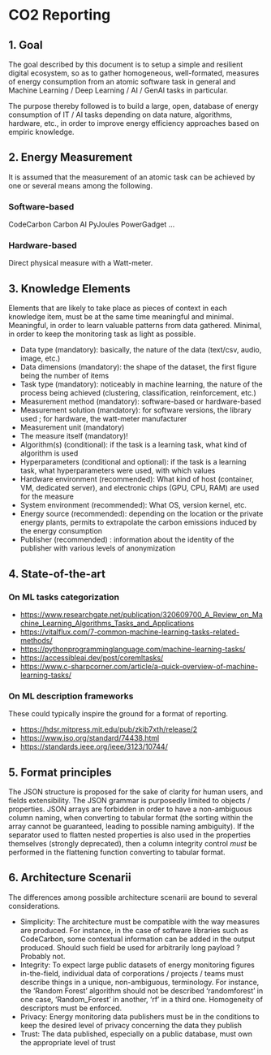# CO2 Reporting

## 1. Goal

The goal described by this document is to setup a simple and resilient digital ecosystem, so as to gather homogeneous, well-formated, measures of energy consumption from an atomic software task in general and Machine Learning / Deep Learning / AI / GenAI tasks in particular.

The purpose thereby followed is to build a large, open, database of energy consumption of IT / AI tasks depending on data nature, algorithms, hardware, etc., in order to improve energy efficiency approaches based on empiric knowledge. 

## 2. Energy Measurement

It is assumed that the measurement of an atomic task can be achieved by one or several means among the following.

### Software-based 
CodeCarbon
Carbon AI
PyJoules
PowerGadget
...

### Hardware-based 
Direct physical measure with a Watt-meter.


## 3. Knowledge Elements

Elements that are likely to take place as pieces of context in each knowledge item, must be at the same time meaningful and minimal. Meaningful, in order to learn valuable patterns from data gathered. Minimal, in order to keep the monitoring task as light as possible.
- Data type (mandatory): basically, the nature of the data (text/csv, audio, image, etc.)
- Data dimensions (mandatory): the shape of the dataset, the first figure being the number of items
- Task type (mandatory): noticeably in machine learning, the nature of the process being achieved (clustering, classification, reinforcement, etc.)
- Measurement method (mandatory): software-based or hardware-based 
- Measurement solution (mandatory): for software versions, the library used ; for hardware, the watt-meter manufacturer
- Measurement unit (mandatory)
- The measure itself (mandatory)!
- Algorithm(s) (conditional): if the task is a learning task, what kind of algorithm is used
- Hyperparameters (conditional and optional): if the task is a learning task, what hyperparameters were used, with which values
- Hardware environment (recommended): What kind of host (container, VM, dedicated server), and electronic chips (GPU, CPU, RAM) are used for the measure
- System environment (recommended): What OS, version kernel, etc.
- Energy source (recommended): depending on the location or the private energy plants, permits to extrapolate the carbon emissions induced by the energy consumption
- Publisher (recommended) : information about the identity of the publisher with various levels of anonymization


## 4. State-of-the-art 

### On ML tasks categorization

- https://www.researchgate.net/publication/320609700_A_Review_on_Machine_Learning_Algorithms_Tasks_and_Applications
- https://vitalflux.com/7-common-machine-learning-tasks-related-methods/
- https://pythonprogramminglanguage.com/machine-learning-tasks/
- https://accessibleai.dev/post/coremltasks/
- https://www.c-sharpcorner.com/article/a-quick-overview-of-machine-learning-tasks/

### On ML description frameworks

These could typically inspire the ground for a format of reporting.
- https://hdsr.mitpress.mit.edu/pub/zkib7xth/release/2
- https://www.iso.org/standard/74438.html
- https://standards.ieee.org/ieee/3123/10744/


## 5. Format principles

The JSON structure is proposed for the sake of clarity for human users, and fields extensibility.
The JSON grammar is purposedly limited to objects / properties. 
JSON arrays are forbidden in order to have a non-ambiguous column naming, when converting to tabular format (the sorting within the array cannot be guaranteed, leading to possible naming ambiguity).
If the separator used to flatten nested properties is also used in the properties themselves (strongly deprecated), then a column integrity control *must* be performed in the flattening function converting to tabular format.


## 6. Architecture Scenarii

The differences among possible architecture scenarii are bound to several considerations.
- Simplicity: The architecture must be compatible with the way measures are produced. For instance, in the case of software libraries such as CodeCarbon, some contextual information can be added in the output produced. Should such field be used for arbitrarily long payload ? Probably not.
- Integrity: To expect large public datasets of energy monitoring figures in-the-field, individual data of corporations / projects / teams must describe things in a unique, non-ambiguous, terminology. For instance, the ‘Random Forest’ algorithm should not be described ‘randomforest’ in one case, ‘Random_Forest’ in another, ‘rf’ in a third one. Homogeneity of descriptors must be enforced.
- Privacy: Energy monitoring data publishers must be in the conditions to keep the desired level of privacy concerning the data they publish
- Trust: The data published, especially on a public database, must own the appropriate level of trust
